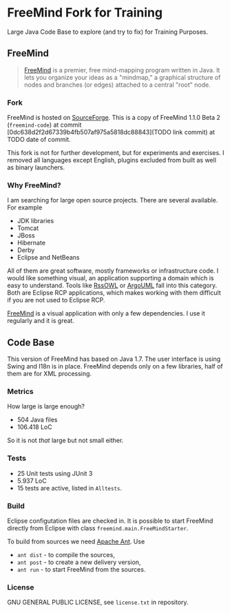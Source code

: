 # FreeMind Fork for Training

Large Java Code Base to explore (and try to fix) for Training Purposes.

## FreeMind

> [FreeMind](http://freemind.sourceforge.net) is a premier, free mind-mapping program written in Java.
> It lets you organize your ideas as a "mindmap," a graphical structure of nodes and branches
> (or edges) attached to a central "root" node.

### Fork

FreeMind is hosted on [SourceForge](https://sourceforge.net/projects/freemind/).
This is a copy of FreeMind 1.1.0 Beta 2 (`freemind-code`) at commit
[0dc638d2f2d67339b4fb507af975a5818dc88843](TODO link commit)
at TODO date of commit.

This fork is not for further development, but for experiments and exercises.
I removed all languages except English, plugins excluded from built as well as
binary launchers.

### Why FreeMind?

I am searching for large open source projects. There are several available. For example

* JDK libraries
* Tomcat
* JBoss
* Hibernate
* Derby
* Eclipse and NetBeans

All of them are great software, mostly frameworks or infrastructure code.
I would like something visual, an application supporting a domain which is easy to understand.
Tools like [RssOWL](http://www.rssowl.org/) or [ArgoUML](http://argouml.tigris.org/) fall
into this category. Both are Eclipse RCP applications, which makes working with them difficult
if you are not used to Eclipse RCP.

[FreeMind](http://freemind.sourceforge.net) is a visual application with only a few dependencies.
I use it regularly and it is great.

## Code Base

This version of FreeMind has based on Java 1.7. 
The user interface is using Swing and I18n is in place.
FreeMind depends only on a few libraries, half of them are for XML processing.

### Metrics

How large is large enough?

* 504 Java files
* 106.418 LoC

So it is not *that* large but not small either.

### Tests

* 25 Unit tests using JUnit 3
* 5.937 LoC
* 15 tests are active, listed in `Alltests`.

### Build

Eclipse configutation files are checked in. It is possible to start FreeMind directly from
Eclipse with class `freemind.main.FreeMindStarter`.

To build from sources we need [Apache Ant](http://ant.apache.org/). Use

* `ant dist` - to compile the sources,
* `ant post` - to create a new delivery version,
* `ant run` - to start FreeMind from the sources.

### License
GNU GENERAL PUBLIC LICENSE, see `license.txt` in repository.
